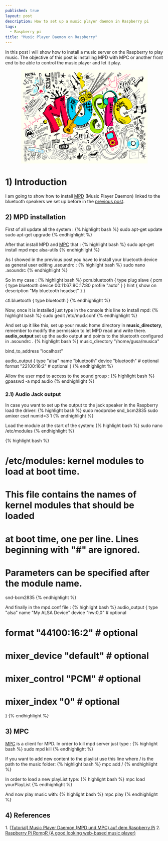 ```yaml
---
published: true
layout: post
description: How to set up a music player daemon in Raspberry pi
tags: 
  - Raspberry pi
title: "Music Player Daemon on Raspberry"
---
```




In this post I will show how to install a music server on the Raspberry to play music. The objective of this post is installing MPD with MPC or another front end to be able to control the music player and let it play.

<center><img class="alignnone" src="/images/streamingLogo.jpg"/></center>

<!-- more -->

<h1>1) Introduction</h1>
I am going to show how to install <a href="http://www.musicpd.org/" target="_blank">MPD</a> (Music Player Daemon) linked to the bluetooth speakers we set up before in the <a href="/Bluetooth-Raspberry-Audio-streaming/" target="_blank">previous post</a>.
<h2>2) MPD installation</h2>
First of all update all the system :
{% highlight bash %}
sudo apt-get update
sudo apt-get upgrade
{% endhighlight %}

After that install MPD and <a href="http://www.musicpd.org/clients/mpc/" target="_blank">MPC</a> that :
{% highlight bash %}
sudo apt-get install mpd mpc alsa-utils
{% endhighlight %}

As I showed in the previous post you have to install your bluetooth device as general user editing .asoundrc :
{% highlight bash %}
sudo nano .asoundrc
{% endhighlight %}

So in my case :
{% highlight bash %}
  pcm.bluetooth {
      type plug
      slave {
            pcm {
                type bluetooth
                device 00:11:67:8C:17:80
                profile "auto"
            }
      }
      hint {
           show on
           description "My bluetooth headset"
      }
   }

   ctl.bluetooth {
      type bluetooth
   }
{% endhighlight %}

Now, once it is installed just type in the console this line to install mpd:
{% highlight bash %}
sudo gedit /etc/mpd.conf
{% endhighlight %}

And set up it like this, set up your music home directory in <strong>music_directory</strong>, remember to modify the permission to let MPD read and write there. <strong> audio_output </strong> set up the audio output and points to the bluetooth configured in .asoundrc .
{% highlight bash %}
music_directory         "/home/gusa/musica"

bind_to_address         "localhost"

audio_output {
            type                    "alsa"
            name                    "bluetooth"
            device                  "bluetooth"     # optional
            format                  "22100:16:2"      # optional
}
{% endhighlight %}

Allow the user mpd to access to the sound group :
{% highlight bash %}
gpasswd -a mpd audio
{% endhighlight %}

<h3>2.1) Audio Jack output</h3>
In case you want to set up the output to the jack speaker in the Raspberry load the driver:
{% highlight bash %}
sudo modprobe snd_bcm2835
sudo amixer cset numid=3 1
{% endhighlight %}

Load the module at the start of the system:
{% highlight bash %}
sudo nano /etc/modules
{% endhighlight %}

{% highlight bash %}
# /etc/modules: kernel modules to load at boot time.
#
# This file contains the names of kernel modules that should be loaded
# at boot time, one per line. Lines beginning with "#" are ignored.
# Parameters can be specified after the module name.

snd-bcm2835
{% endhighlight %}

And finally in the mpd.conf file :
{% highlight bash %}
audio_output {
        type            "alsa"
        name            "My ALSA Device"
        device          "hw:0,0"        # optional
#       format          "44100:16:2"    # optional
#       mixer_device    "default"       # optional
#       mixer_control   "PCM"           # optional
#       mixer_index     "0"             # optional
}
{% endhighlight %}

<h2>3) MPC</h2>
<a href="http://www.musicpd.org/clients/mpc/" target="_blank">MPC</a> is a client for MPD. In order to kill mpd server just type :
{% highlight bash %}
sudo mpd kill
{% endhighlight %}

If you want to add new content to the playlist use this line where / is the path to the music folder:
{% highlight bash %}
mpc add /
{% endhighlight %}

In order to load a new playList type:
{% highlight bash %}
mpc load yourPlayList
{% endhighlight %}

And now play music with:
{% highlight bash %}
mpc play
{% endhighlight %}

<h2>4) References</h2>
1. <a href="http://www.forum-raspberrypi.de/Thread-tutorial-music-player-daemon-mpd-und-mpc-auf-dem-raspberry-pi" target="_blank">[Tutorial] Music Player Daemon (MPD und MPC) auf dem Raspberry Pi</a>
2. <a href="http://aubreykloppers.wordpress.com/2013/11/29/raspberry-pi-rompr-a-good-looking-web-based-music-player/" target="_blank">Raspberry Pi RompR (A good looking web-based music player) </a>
